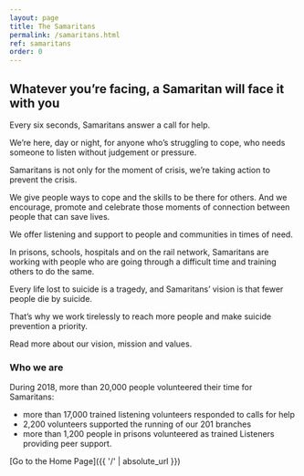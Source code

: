 ```yaml
---
layout: page
title: The Samaritans
permalink: /samaritans.html
ref: samaritans
order: 0
---
```


## Whatever you’re facing, a Samaritan will face it with you

Every six seconds, Samaritans answer a call for help.

We’re here, day or night, for anyone who’s struggling to cope, who needs someone to listen without judgement or pressure.

Samaritans is not only for the moment of crisis, we’re taking action to prevent the crisis.

We give people ways to cope and the skills to be there for others. And we encourage, promote and celebrate those moments of connection between people that can save lives.

We offer listening and support to people and communities in times of need.

In prisons, schools, hospitals and on the rail network, Samaritans are working with people who are going through a difficult time and training others to do the same.

Every life lost to suicide is a tragedy, and Samaritans’ vision is that fewer people die by suicide.

That’s why we work tirelessly to reach more people and make suicide prevention a priority.

Read more about our vision, mission and values.

<h3>Who we are</h3>
During 2018, more than 20,000 people volunteered their time for Samaritans:

- more than 17,000 trained listening volunteers responded to calls for help
- 2,200 volunteers supported the running of our 201 branches
- more than 1,200 people in prisons volunteered as trained Listeners providing peer support.

<div id="jg-widget-skeddy-samaritans-796"></div><script>(function(){var id="jg-widget-skeddy-samaritans-796",doc=document,pfx=(window.location.toString().indexOf("https")==0)?"https":"http";var el=doc.getElementById(id);if(el){var js=doc.createElement('script');js.src=pfx+"://widgets.justgiving.com/fundraisingpage/skeddy-samaritans?enc=ZT1qZy13aWRnZXQtc2tlZGR5LXNhbWFyaXRhbnMtNzk2Jnc9NDAwJmI9aW5uZXIsZG9uYXRlLGZ1bmRyYWlzZSZpYj10aXRsZSxwcm9ncmVzcyxyYWlzZWQsdGFyZ2V0";el.parentNode.insertBefore(js, el);}})();</script>

[Go to the Home Page]({{ '/' | absolute_url }})
